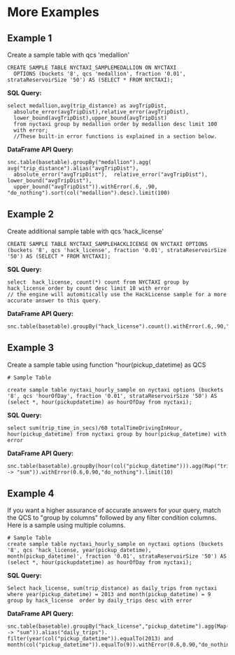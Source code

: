 # More Examples

## Example 1
Create a sample table with qcs 'medallion' 
```pre
CREATE SAMPLE TABLE NYCTAXI_SAMPLEMEDALLION ON NYCTAXI 
  OPTIONS (buckets '8', qcs 'medallion', fraction '0.01', strataReservoirSize '50') AS (SELECT * FROM NYCTAXI);
```

**SQL Query:**
```pre
select medallion,avg(trip_distance) as avgTripDist,
  absolute_error(avgTripDist),relative_error(avgTripDist),
  lower_bound(avgTripDist),upper_bound(avgTripDist) 
  from nyctaxi group by medallion order by medallion desc limit 100
  with error;
  //These built-in error functions is explained in a section below.
```

**DataFrame API Query:**
```pre
snc.table(basetable).groupBy("medallion").agg( avg("trip_distance").alias("avgTripDist"),
  absolute_error("avgTripDist"),  relative_error("avgTripDist"), lower_bound("avgTripDist"),
  upper_bound("avgTripDist")).withError(.6, .90, "do_nothing").sort(col("medallion").desc).limit(100)
```

## Example 2
Create additional sample table with qcs 'hack_license' 

```pre
CREATE SAMPLE TABLE NYCTAXI_SAMPLEHACKLICENSE ON NYCTAXI OPTIONS
(buckets '8', qcs 'hack_license', fraction '0.01', strataReservoirSize '50') AS (SELECT * FROM NYCTAXI);
```

**SQL Query:**
```pre
select  hack_license, count(*) count from NYCTAXI group by hack_license order by count desc limit 10 with error
// the engine will automitically use the HackLicense sample for a more accurate answer to this query.
```

**DataFrame API Query:**
```pre
snc.table(basetable).groupBy("hack_license").count().withError(.6,.90,"do_nothing").sort(col("count").desc).limit(10)
```

## Example 3
Create a sample table using function "hour(pickup_datetime) as QCS

```pre
# Sample Table

create sample table nyctaxi_hourly_sample on nyctaxi options (buckets '8', qcs 'hourOfDay', fraction '0.01', strataReservoirSize '50') AS (select *, hour(pickupdatetime) as hourOfDay from nyctaxi);
```

**SQL Query:**
```pre
select sum(trip_time_in_secs)/60 totalTimeDrivingInHour, hour(pickup_datetime) from nyctaxi group by hour(pickup_datetime) with error
```

**DataFrame API Query:**
```pre
snc.table(basetable).groupBy(hour(col("pickup_datetime"))).agg(Map("trip_time_in_secs" -> "sum")).withError(0.6,0.90,"do_nothing").limit(10)
```

## Example 4
If you want a higher assurance of accurate answers for your query, match the QCS to "group by columns" followed by any filter condition columns. Here is a sample using multiple columns.

```pre
# Sample Table
create sample table nyctaxi_hourly_sample on nyctaxi options (buckets '8', qcs 'hack_license, year(pickup_datetime), month(pickup_datetime)', fraction '0.01', strataReservoirSize '50') AS (select *, hour(pickupdatetime) as hourOfDay from nyctaxi);
```

**SQL Query:**
```pre
Select hack_license, sum(trip_distance) as daily_trips from nyctaxi  where year(pickup_datetime) = 2013 and month(pickup_datetime) = 9 group by hack_license  order by daily_trips desc with error
```

**DataFrame API Query:**
```pre
snc.table(basetable).groupBy("hack_license","pickup_datetime").agg(Map("trip_distance" -> "sum")).alias("daily_trips").       filter(year(col("pickup_datetime")).equalTo(2013) and month(col("pickup_datetime")).equalTo(9)).withError(0.6,0.90,"do_nothing").sort(col("sum(trip_distance)").desc).limit(10)
```
